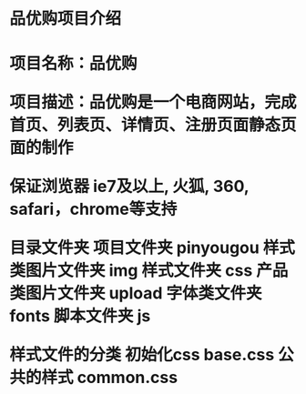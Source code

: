 <h1>品优购项目介绍<h1 />
  <p>项目名称：品优购<p>
  <p>项目描述：品优购是一个电商网站，完成首页、列表页、详情页、注册页面静态页面的制作<p>
            保证浏览器 ie7及以上, 火狐, 360, safari，chrome等支持

目录文件夹
  项目文件夹 pinyougou
  样式类图片文件夹  img
  样式文件夹 css
  产品类图片文件夹 upload
  字体类文件夹 fonts
  脚本文件夹 js

样式文件的分类
  初始化css base.css
  公共的样式 common.css
